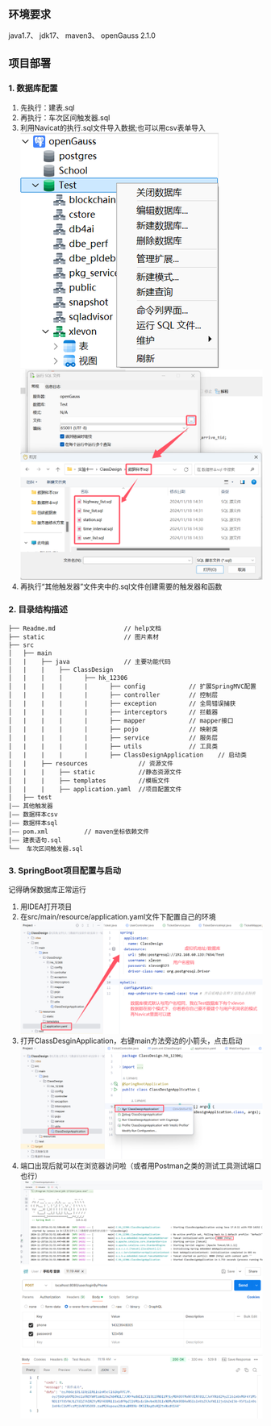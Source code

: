 ## 环境要求
java1.7、
jdk17、
maven3、
openGauss 2.1.0

## 项目部署
### 1. 数据库配置  
1. 先执行：建表.sql
2. 再执行：车次区间触发器.sql
3. 利用Navicat的执行.sql文件导入数据;也可以用csv表单导入  
![Navicat执行SQL文件](static/Navicat执行sql文件.png)
![选择sql文件](static/选择sql文件.png)  
5. 再执行“其他触发器”文件夹中的.sql文件创建需要的触发器和函数

### 2. 目录结构描述
```
├── Readme.md                   // help文档
├── static                      // 图片素材  
├── src  
│   ├── main  
│   |    ├── java               // 主要功能代码  
│   |    |    ├── ClassDesign  
│   |    |    |      ├── hk_12306  
│   |    |    |      |      ├── config            // 扩展SpringMVC配置  
│   |    |    |      |      ├── controller        // 控制层  
│   |    |    |      |      ├── exception         // 全局错误捕获  
│   |    |    |      |      ├── interceptors      // 拦截器  
│   |    |    |      |      ├── mapper            // mapper接口  
│   |    |    |      |      ├── pojo              // 映射类  
│   |    |    |      |      ├── service           // 服务层  
│   |    |    |      |      ├── utils             // 工具类  
│   |    |    |      |      ├── ClassDesignApplication    // 启动类  
│   |    ├── resources              // 资源文件  
│   |    |    ├── static            //静态资源文件  
│   |    |    ├── templates         //模板文件  
│   |    |    ├── application.yaml  //项目配置文件  
│   ├── test  
|—— 其他触发器  
|—— 数据样本csv  
|—— 数据样本sql  
|—— pom.xml          // maven坐标依赖文件
|—— 建表语句.sql
└──  车次区间触发器.sql  
```
### 3. SpringBoot项目配置与启动
记得确保数据库正常运行
1. 用IDEA打开项目
2. 在src/main/resource/application.yaml文件下配置自己的环境  
![Spring环境配置](static/数据库配置.png)  
3. 打开ClassDesginApplication，右键main方法旁边的小箭头，点击启动  
![启动项目](static/启动项目.png)  
4. 端口出现后就可以在浏览器访问啦（或者用Postman之类的测试工具测试端口也行）  
![出现端口](static/出现端口.png)  
![请求登录](static/Postman登录请求.png)  
![参数响应](static/参数响应.png)

